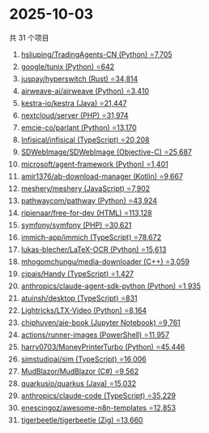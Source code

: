 # 2025-10-03

共 31 个项目

<!-- BEGIN GITHUB -->
<!-- 最后更新时间 2025-10-03 22:08:49 +0800 -->
1. [hsliuping/TradingAgents-CN (Python) ⭐7,705](https://github.com/hsliuping/TradingAgents-CN)
1. [google/tunix (Python) ⭐642](https://github.com/google/tunix)
1. [juspay/hyperswitch (Rust) ⭐34,814](https://github.com/juspay/hyperswitch)
1. [airweave-ai/airweave (Python) ⭐3,410](https://github.com/airweave-ai/airweave)
1. [kestra-io/kestra (Java) ⭐21,447](https://github.com/kestra-io/kestra)
1. [nextcloud/server (PHP) ⭐31,974](https://github.com/nextcloud/server)
1. [emcie-co/parlant (Python) ⭐13,170](https://github.com/emcie-co/parlant)
1. [Infisical/infisical (TypeScript) ⭐20,208](https://github.com/Infisical/infisical)
1. [SDWebImage/SDWebImage (Objective-C) ⭐25,687](https://github.com/SDWebImage/SDWebImage)
1. [microsoft/agent-framework (Python) ⭐1,401](https://github.com/microsoft/agent-framework)
1. [amir1376/ab-download-manager (Kotlin) ⭐9,667](https://github.com/amir1376/ab-download-manager)
1. [meshery/meshery (JavaScript) ⭐7,902](https://github.com/meshery/meshery)
1. [pathwaycom/pathway (Python) ⭐43,924](https://github.com/pathwaycom/pathway)
1. [ripienaar/free-for-dev (HTML) ⭐113,128](https://github.com/ripienaar/free-for-dev)
1. [symfony/symfony (PHP) ⭐30,621](https://github.com/symfony/symfony)
1. [immich-app/immich (TypeScript) ⭐78,672](https://github.com/immich-app/immich)
1. [lukas-blecher/LaTeX-OCR (Python) ⭐15,613](https://github.com/lukas-blecher/LaTeX-OCR)
1. [mhogomchungu/media-downloader (C++) ⭐3,059](https://github.com/mhogomchungu/media-downloader)
1. [cjpais/Handy (TypeScript) ⭐1,427](https://github.com/cjpais/Handy)
1. [anthropics/claude-agent-sdk-python (Python) ⭐1,935](https://github.com/anthropics/claude-agent-sdk-python)
1. [atuinsh/desktop (TypeScript) ⭐831](https://github.com/atuinsh/desktop)
1. [Lightricks/LTX-Video (Python) ⭐8,164](https://github.com/Lightricks/LTX-Video)
1. [chiphuyen/aie-book (Jupyter Notebook) ⭐9,761](https://github.com/chiphuyen/aie-book)
1. [actions/runner-images (PowerShell) ⭐11,957](https://github.com/actions/runner-images)
1. [harry0703/MoneyPrinterTurbo (Python) ⭐45,446](https://github.com/harry0703/MoneyPrinterTurbo)
1. [simstudioai/sim (TypeScript) ⭐16,006](https://github.com/simstudioai/sim)
1. [MudBlazor/MudBlazor (C#) ⭐9,562](https://github.com/MudBlazor/MudBlazor)
1. [quarkusio/quarkus (Java) ⭐15,032](https://github.com/quarkusio/quarkus)
1. [anthropics/claude-code (TypeScript) ⭐35,229](https://github.com/anthropics/claude-code)
1. [enescingoz/awesome-n8n-templates ⭐12,853](https://github.com/enescingoz/awesome-n8n-templates)
1. [tigerbeetle/tigerbeetle (Zig) ⭐13,660](https://github.com/tigerbeetle/tigerbeetle)
<!-- END GITHUB -->